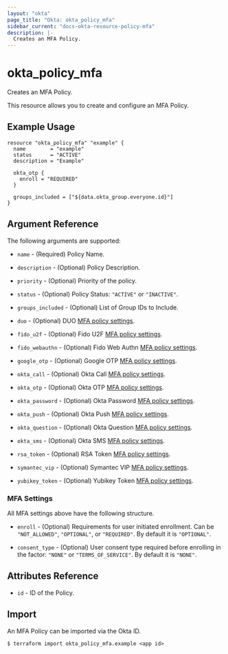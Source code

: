 ```yaml
---
layout: "okta"
page_title: "Okta: okta_policy_mfa"
sidebar_current: "docs-okta-resource-policy-mfa"
description: |-
  Creates an MFA Policy.
---
```


# okta_policy_mfa

Creates an MFA Policy.

This resource allows you to create and configure an MFA Policy.

## Example Usage

```hcl
resource "okta_policy_mfa" "example" {
  name        = "example"
  status      = "ACTIVE"
  description = "Example"

  okta_otp {
    enroll = "REQUIRED"
  }

  groups_included = ["${data.okta_group.everyone.id}"]
}
```

## Argument Reference

The following arguments are supported:

* `name` - (Required) Policy Name.

* `description` - (Optional) Policy Description.

* `priority` - (Optional) Priority of the policy.

* `status` - (Optional) Policy Status: `"ACTIVE"` or `"INACTIVE"`.

* `groups_included` - (Optional) List of Group IDs to Include.

* `duo` - (Optional) DUO [MFA policy settings](#mfa-settings).

* `fido_u2f` - (Optional) Fido U2F [MFA policy settings](#mfa-settings).

* `fido_webauthn` - (Optional) Fido Web Authn [MFA policy settings](#mfa-settings).

* `google_otp` - (Optional) Google OTP [MFA policy settings](#mfa-settings).

* `okta_call` - (Optional) Okta Call [MFA policy settings](#mfa-settings).

* `okta_otp` - (Optional) Okta OTP [MFA policy settings](#mfa-settings).

* `okta_password` - (Optional) Okta Password [MFA policy settings](#mfa-settings).

* `okta_push` - (Optional) Okta Push [MFA policy settings](#mfa-settings).

* `okta_question` - (Optional) Okta Question [MFA policy settings](#mfa-settings).

* `okta_sms` - (Optional) Okta SMS [MFA policy settings](#mfa-settings).

* `rsa_token` - (Optional) RSA Token [MFA policy settings](#mfa-settings).

* `symantec_vip` - (Optional) Symantec VIP [MFA policy settings](#mfa-settings).

* `yubikey_token` - (Optional) Yubikey Token [MFA policy settings](#mfa-settings).

### MFA Settings

All MFA settings above have the following structure.

* `enroll` - (Optional) Requirements for user initiated enrollment. Can be `"NOT_ALLOWED"`, `"OPTIONAL"`, or `"REQUIRED"`. By default it is `"OPTIONAL"`.

* `consent_type` - (Optional) User consent type required before enrolling in the factor: `"NONE"` or `"TERMS_OF_SERVICE"`. By default it is `"NONE"`.

## Attributes Reference

* `id` - ID of the Policy.

## Import

An MFA Policy can be imported via the Okta ID.

```
$ terraform import okta_policy_mfa.example <app id>
```
